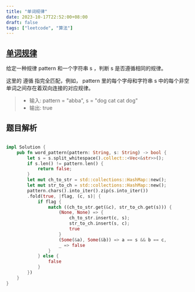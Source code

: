 ```yaml
---
title: "单词规律"
date: 2023-10-17T22:52:00+08:00
draft: false
tags: ["leetcode", "算法"]
---
```


## [单词规律](https://leetcode.cn/problems/word-pattern/description/)

给定一种规律 pattern 和一个字符串 s ，判断 s 是否遵循相同的规律。

这里的 遵循 指完全匹配，例如， pattern 里的每个字母和字符串 s 中的每个非空单词之间存在着双向连接的对应规律。

>- 输入: pattern = "abba", s = "dog cat cat dog"
>- 输出: true

## 题目解析

```rust

impl Solution {
    pub fn word_pattern(pattern: String, s: String) -> bool {
        let s = s.split_whitespace().collect::<Vec<&str>>();
        if s.len() != pattern.len() {
            return false;
        }
        let mut ch_to_str = std::collections::HashMap::new();
        let mut str_to_ch = std::collections::HashMap::new();
        pattern.chars().into_iter().zip(s.into_iter())
        .fold(true, |flag, (c, s)| {
            if flag {
                match ((ch_to_str.get(&c), str_to_ch.get(s))) {
                    (None, None) => {
                        ch_to_str.insert(c, s);
                        str_to_ch.insert(s, c);
                        true
                    }
                    (Some(&a), Some(&b)) => a == s && b == c,
                    _ => false
                }
            } else {
                false
            }
        })
    }
}
```

